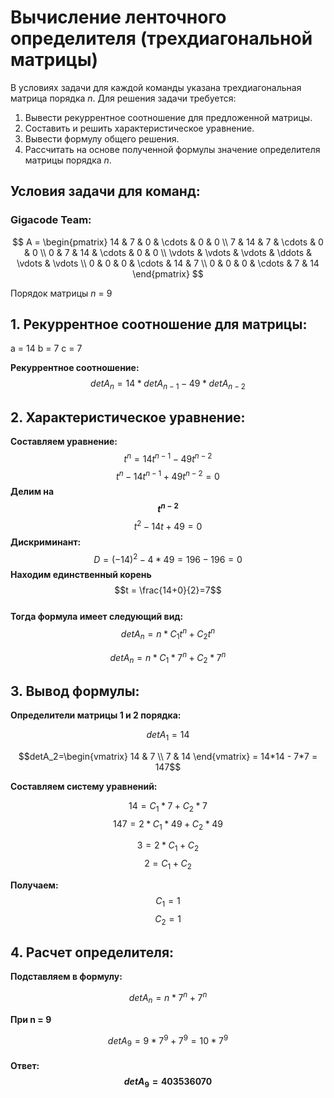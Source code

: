 
# Вычисление ленточного определителя (трехдиагональной матрицы)  
В условиях задачи для каждой команды указана трехдиагональная матрица порядка *n*. Для решения задачи требуется:  
1. Вывести рекуррентное соотношение для предложенной матрицы.  
2. Составить и решить характеристическое уравнение.  
3. Вывести формулу общего решения.  
4. Рассчитать на основе полученной формулы значение определителя матрицы порядка *n*.  
## Условия задачи для команд:

### Gigacode Team:

$$    
A =     
 \begin{pmatrix}    
  14 & 7 & 0 & \cdots & 0 & 0 \\    
  7 & 14 & 7 & \cdots & 0 & 0 \\    
  0 & 7 & 14 & \cdots & 0 & 0 \\    
  \vdots  & \vdots & \vdots & \ddots & \vdots & \vdots  \\    
  0 & 0 & 0 & \cdots & 14 & 7 \\    
  0 & 0 & 0 & \cdots & 7 & 14     
 \end{pmatrix}    
$$

Порядок матрицы *n* = 9

## 1. Рекуррентное соотношение для матрицы:
a = 14
b = 7
c = 7

**Рекуррентное соотношение:**
$$det A_{n} = 14*det A_{n-1} - 49 * det A_{n-2}$$

## 2. Характеристическое уравнение:

**Составляем уравнение:**
$$t^n = 14t^{n-1} - 49t^{n-2}$$ 
$$t^n  - 14t^{n-1} + 49t^{n-2} = 0$$ 
**Делим на $$t^{n-2}$$**
$$t^2  - 14t + 49 = 0$$
**Дискриминант:**
$$D = (-14)^2 - 4 * 49 = 196 -196  = 0$$
**Находим единственный корень**
$$t = \frac{14+0}{2}=7$$  
**Тогда формула имеет следующий вид:**
$$detA_n=n* C_1t^n+C_2t^n$$

$$detA_n=n* C_1*7^n+C_2*7^n$$

## 3. Вывод формулы:
**Определители матрицы 1 и 2 порядка:**

$$detA_1=14$$

$$detA_2=\begin{vmatrix} 14 & 7 \\ 7 & 14  \end{vmatrix} = 14*14 - 7*7 = 147$$


**Составляем систему уравнений:**

$$14 =  C_1*7+C_2*7 $$
$$147 = 2* C_1*49+C_2*49$$

$$3 = 2*C_1+C_2$$
$$2 =  C_1+C_2 $$

**Получаем:**
$$C_1=1$$
$$C_2 = 1$$

## 4. Расчет определителя:
**Подставляем в формулу:**

$$detA_n=n*7^n+7^n$$

**При n = 9**

$$detA_9=9*7^9+7^9 = 10 * 7^9$$

#### Ответ: $$detA_{9} = 403536070$$
